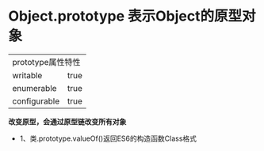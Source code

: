 # Object.prototype 表示Object的原型对象


<table>
  <tr>
    <td colspan="2">prototype属性特性</td>
  </tr>
  <tr>
    <td>writable</td>
    <td>true</td>
  </tr>
  <tr>
    <td>enumerable</td>
    <td>true</td>
  </tr>
  <tr>
    <td>configurable</td>
    <td>true</td>
  </tr>
</table>


**改变原型，会通过原型链改变所有对象**

- 1、类.prototype.valueOf()返回ES6的构造函数Class格式

